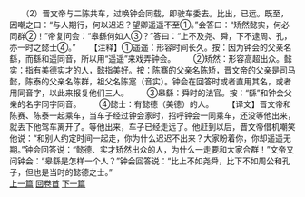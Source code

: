 　　（2）晋文帝与二陈共车，过唤钟会同载，即驶车委去。比出，已远。既至，因嘲之曰：“与人期行，何以迟迟？望卿遥遥不至①。”会答曰：“矫然懿实，何必同群②！”帝复问会：“皋繇何如人③？”答曰：“上不及尧、舜，下不逮周、孔，亦一时之懿士④。”
　　【注释】①遥遥：形容时间长久。按：因为钟会的父亲名繇，而繇和遥同音，所以用“遥遥”来戏弄钟会。
　　②矫然：形容高超出众。懿实：指有美德实才的人，懿指美好。按：陈骞的父亲名陈矫，晋文帝的父亲是司马懿，陈泰的父亲名陈群，祖父名陈寔（音实）。钟会在回答时或者直用其名，或者用同音字，以此来报复他们三人。
　　③皋繇：舜时的法官。按：“繇”和钟会父亲的名字同字同音。
　　④懿士：有懿德（美德）的人。
　　【译文】晋文帝和陈赛、陈泰一起乘车，当车子经过钟会家时，招呼钟会一同乘车，还没等他出来，就丢下他驾车离开了。等他出来，车子已经走远了。他赶到以后，晋文帝借机嘲笑他说：“和别人约定时间一起走，你为什么迟迟不出来？大家盼着你，你却遥遥无期。”钟会回答说：“懿德、实才矫然出众的人，为什么一走要和大家合群！”文帝又问钟会：“皋繇是怎样一个人？”钟会回答说：“比上不如尧舜，比下不如周公和孔子，但也是当时的懿德之士。”
<br>[上一篇](25_01) [回卷首](25_00) [下一篇](25_03)
